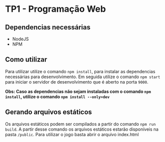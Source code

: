 # TP1 - Programação Web
## Dependencias necessárias
- NodeJS
- NPM

## Como utilizar
Para utilizar utilize o comando `npm install`, para instalar as dependencias necessárias para desenvolvimento. Em seguida utilize o comando `npm start` para iniciar o servidor de desenvolvimento que é aberto na porta `9000`.

**Obs: Caso as dependencias não sejam instaladas com o comando `npm install`, utilize o comando `npm install --only=dev`**

## Gerando arquivos estáticos
Os arquivos estáticos podem ser compilados a partir do comando `npm run build`. A partir desse comando os arquivos estáticos estarão disponíveis na pasta `/public`. Para utilizar o jogo basta abrir o arquivo index.html